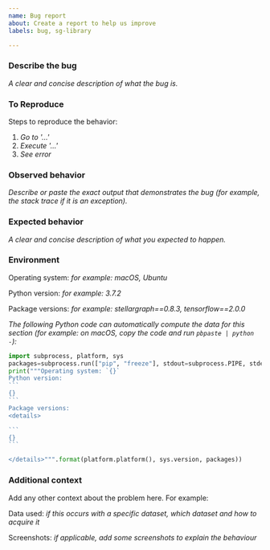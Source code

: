 ```yaml
---
name: Bug report
about: Create a report to help us improve
labels: bug, sg-library

---
```


### Describe the bug

*A clear and concise description of what the bug is.*

### To Reproduce

Steps to reproduce the behavior:

1. *Go to '...'*
2. *Execute '...'*
3. *See error*

### Observed behavior

*Describe or paste the exact output that demonstrates the bug (for example, the stack trace if it is an exception).*

### Expected behavior

*A clear and concise description of what you expected to happen.*

### Environment

Operating system: *for example: macOS, Ubuntu*

Python version: *for example: 3.7.2*

Package versions: *for example: stellargraph==0.8.3, tensorflow==2.0.0*

*The following Python code can automatically compute the data for this section (for example: on macOS, copy the code and run `pbpaste | python -`):*

~~~python
import subprocess, platform, sys
packages=subprocess.run(["pip", "freeze"], stdout=subprocess.PIPE, stderr=subprocess.STDOUT).stdout.decode("utf-8")
print("""Operating system: `{}`
Python version:
```
{}
```
Package versions:
<details>

```
{}
```

</details>""".format(platform.platform(), sys.version, packages))
~~~

### Additional context

Add any other context about the problem here. For example:

Data used: *if this occurs with a specific dataset, which dataset and how to acquire it*

Screenshots: *if applicable, add some screenshots to explain the behaviour*
